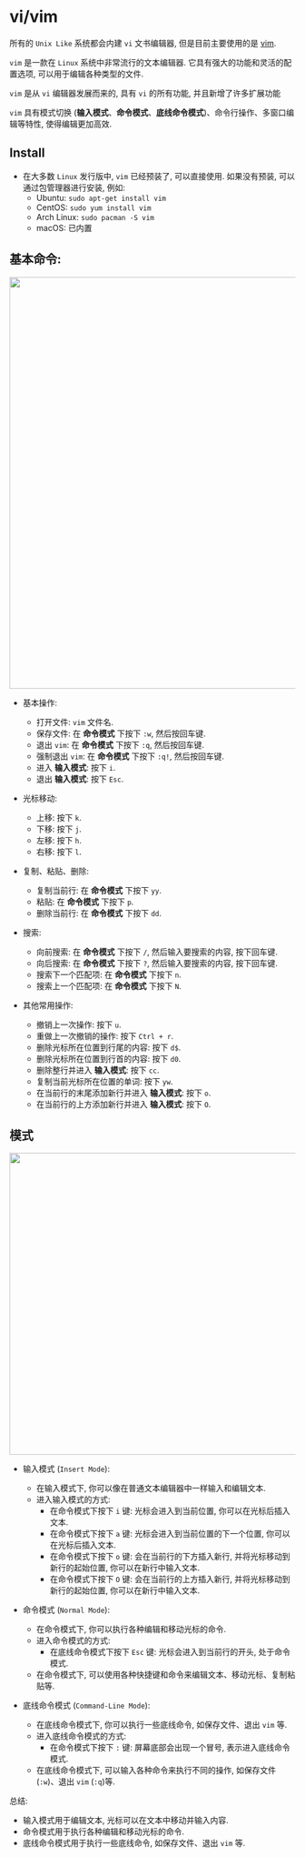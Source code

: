 # vi/vim

所有的 `Unix Like` 系统都会内建 `vi` 文书编辑器, 但是目前主要使用的是 [vim](https://www.vim.org/).

`vim` 是一款在 `Linux` 系统中非常流行的文本编辑器. 它具有强大的功能和灵活的配置选项, 可以用于编辑各种类型的文件.

`vim` 是从 `vi` 编辑器发展而来的, 具有 `vi` 的所有功能, 并且新增了许多扩展功能

`vim` 具有模式切换 (**输入模式**、**命令模式**、**底线命令模式**)、命令行操作、多窗口编辑等特性, 使得编辑更加高效.

## Install

- 在大多数 `Linux` 发行版中, `vim` 已经预装了, 可以直接使用. 如果没有预装, 可以通过包管理器进行安装, 例如:
  - Ubuntu: `sudo apt-get install vim`
  - CentOS: `sudo yum install vim`
  - Arch Linux: `sudo pacman -S vim`
  - macOS: 已内置

## 基本命令:

<img src="/vi-vim-cheat-sheet-sch-en.svg" width="1024" height="724" />

- 基本操作:

  - 打开文件: `vim` 文件名.
  - 保存文件: 在 **命令模式** 下按下 `:w`, 然后按回车键.
  - 退出 `vim`: 在 **命令模式** 下按下 `:q`, 然后按回车键.
  - 强制退出 `vim`: 在 **命令模式** 下按下 `:q!`, 然后按回车键.
  - 进入 **输入模式**: 按下 `i`.
  - 退出 **输入模式**: 按下 `Esc`.

- 光标移动:

  - 上移: 按下 `k`.
  - 下移: 按下 `j`.
  - 左移: 按下 `h`.
  - 右移: 按下 `l`.

- 复制、粘贴、删除:

  - 复制当前行: 在 **命令模式** 下按下 `yy`.
  - 粘贴: 在 **命令模式** 下按下 `p`.
  - 删除当前行: 在 **命令模式** 下按下 `dd`.

- 搜索:

  - 向前搜索: 在 **命令模式** 下按下 `/`, 然后输入要搜索的内容, 按下回车键.
  - 向后搜索: 在 **命令模式** 下按下 `?`, 然后输入要搜索的内容, 按下回车键.
  - 搜索下一个匹配项: 在 **命令模式** 下按下 `n`.
  - 搜索上一个匹配项: 在 **命令模式** 下按下 `N`.

- 其他常用操作:

  - 撤销上一次操作: 按下 `u`.
  - 重做上一次撤销的操作: 按下 `Ctrl + r`.
  - 删除光标所在位置到行尾的内容: 按下 `d$`.
  - 删除光标所在位置到行首的内容: 按下 `d0`.
  - 删除整行并进入 **输入模式**: 按下 `cc`.
  - 复制当前光标所在位置的单词: 按下 `yw`.
  - 在当前行的末尾添加新行并进入 **输入模式**: 按下 `o`.
  - 在当前行的上方添加新行并进入 **输入模式**: 按下 `O`.

## 模式

<img src="/vim-vi-workmodel.png" width="787" height="531" />

- 输入模式 (`Insert Mode`):

  - 在输入模式下, 你可以像在普通文本编辑器中一样输入和编辑文本.
  - 进入输入模式的方式:
    - 在命令模式下按下 `i` 键: 光标会进入到当前位置, 你可以在光标后插入文本.
    - 在命令模式下按下 `a` 键: 光标会进入到当前位置的下一个位置, 你可以在光标后插入文本.
    - 在命令模式下按下 `o` 键: 会在当前行的下方插入新行, 并将光标移动到新行的起始位置, 你可以在新行中输入文本.
    - 在命令模式下按下 `O` 键: 会在当前行的上方插入新行, 并将光标移动到新行的起始位置, 你可以在新行中输入文本.

- 命令模式 (`Normal Mode`):

  - 在命令模式下, 你可以执行各种编辑和移动光标的命令.
  - 进入命令模式的方式:
    - 在底线命令模式下按下 `Esc` 键: 光标会进入到当前行的开头, 处于命令模式.
  - 在命令模式下, 可以使用各种快捷键和命令来编辑文本、移动光标、复制粘贴等.

- 底线命令模式 (`Command-Line Mode`):
  - 在底线命令模式下, 你可以执行一些底线命令, 如保存文件、退出 `vim` 等.
  - 进入底线命令模式的方式:
    - 在命令模式下按下 `:` 键: 屏幕底部会出现一个冒号, 表示进入底线命令模式.
  - 在底线命令模式下, 可以输入各种命令来执行不同的操作, 如保存文件 (`:w`)、退出 `vim` (`:q`)等.

总结:

- 输入模式用于编辑文本, 光标可以在文本中移动并输入内容.
- 命令模式用于执行各种编辑和移动光标的命令.
- 底线命令模式用于执行一些底线命令, 如保存文件、退出 `vim` 等.
